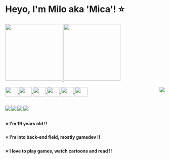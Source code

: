 # Heyo, I'm Milo aka 'Mica'! ⭐ 


<div>
  <a href="https://github.com/DuMilo">
  <img height="180em" src="https://github-readme-stats.vercel.app/api?username=DuMilo&show_icons=true&theme=dracula&include_all_commits=true"/>
  <img height="180em" src="https://github-readme-stats.vercel.app/api/top-langs/?username=DuMilo&layout=compact&theme=dracula&langs_count=16"/>
</div>

<div style="display:inline_block"><br>
<img align="center" height="30" width="40" src="https://cdn.jsdelivr.net/gh/devicons/devicon@latest/icons/python/python-original.svg">
<img align="center" height="30" width="40" src="https://cdn.jsdelivr.net/gh/devicons/devicon@latest/icons/java/java-original.svg">
<img align="center" height="30" width="40" src="https://cdn.jsdelivr.net/gh/devicons/devicon@latest/icons/godot/godot-original.svg">
<img align="center" height="30" width="40" src="https://cdn.jsdelivr.net/gh/devicons/devicon@latest/icons/c/c-original.svg">
<img align="center" height="30" width="40" src="https://cdn.jsdelivr.net/gh/devicons/devicon@latest/icons/html5/html5-original-wordmark.svg">
<img align="center" height="30" width="40" src="https://cdn.jsdelivr.net/gh/devicons/devicon@latest/icons/css3/css3-original-wordmark.svg">
<img align="right" src="https://media.discordapp.net/attachments/1219420812868718714/1288641397481803776/commission_milo2.jpg?ex=66f5ec52&is=66f49ad2&hm=ffb75829fe78be6f3ae982edabd01accbbfcb53971a857ddb101826a5228d382&=&format=webp&width=250&height=250">
</div>

##

<div>
  <a href="mailto:milomoreirac@gmail.com" target="_blank"><img align="left" src="https://img.shields.io/badge/Gmail-D14836?style=for-the-badge&logo=gmail&logoColor=white" target="_blank"></a>
  <a href="https://github.com/DuMilo" target="_blank"><img align="left" src="https://img.shields.io/badge/GitHub-100000?style=for-the-badge&logo=github&logoColor=white" target="_blank"></a>
  <a href="https://www.linkedin.com/in/milo-moreira-a28794265/" target="_blank"><img align="left" src="https://img.shields.io/badge/LinkedIn-0077B5?style=for-the-badge&logo=linkedin&logoColor=white" target="_blank"></a>
  <a href="https://dumbeloop.itch.io" target="_blank"><img align="left" src="https://img.shields.io/badge/Itch.io-FA5C5C?style=for-the-badge&logo=itchdotio&logoColor=white" target="_blank"></a>
</div> <br>

##

#### ⭐ I'm 19 years old ‼️
#### ⭐ I'm into back-end field, mostly gamedev ‼️
#### ⭐ I love to play games, watch cartoons and read ‼️
